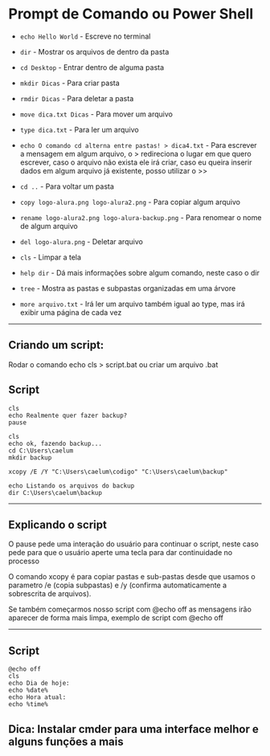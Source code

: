 # Prompt de Comando ou Power Shell

- `echo Hello World` - Escreve no terminal

- `dir` - Mostrar os arquivos de dentro da pasta

- `cd Desktop` - Entrar dentro de alguma pasta

- `mkdir Dicas` - Para criar pasta

- `rmdir Dicas` - Para deletar a pasta

- `move dica.txt Dicas` - Para mover um arquivo

- `type dica.txt` - Para ler um arquivo

- `echo O comando cd alterna entre pastas! > dica4.txt` - Para escrever a mensagem em algum arquivo, o > redireciona o lugar em que quero escrever, caso o arquivo não exista ele irá criar, caso eu queira inserir dados em algum arquivo já existente, posso utilizar o >>

- `cd ..` - Para voltar um pasta

- `copy logo-alura.png logo-alura2.png` - Para copiar algum arquivo

- `rename logo-alura2.png logo-alura-backup.png` - Para renomear o nome de algum arquivo

- `del logo-alura.png` - Deletar arquivo

- `cls` - Limpar a tela

- `help dir` - Dá mais informações sobre algum comando, neste caso o dir

- `tree` - Mostra as pastas e subpastas organizadas em uma árvore

- `more arquivo.txt` - Irá ler um arquivo também igual ao type, mas irá exibir uma página de cada vez

------------------------------------------------------------------------------------
## Criando um script:

Rodar o comando echo cls > script.bat ou criar um arquivo .bat

## Script
```
cls
echo Realmente quer fazer backup?
pause

cls
echo ok, fazendo backup...
cd C:\Users\caelum
mkdir backup

xcopy /E /Y "C:\Users\caelum\codigo" "C:\Users\caelum\backup"  

echo Listando os arquivos do backup
dir C:\Users\caelum\backup
```
--------------------------------------------------------------
## Explicando o script

O pause pede uma interação do usuário para continuar o script, neste caso pede para que o usuário aperte uma tecla para dar continuidade no processo

O comando xcopy é para copiar pastas e sub-pastas desde que usamos o parametro /e (copia subpastas) e /y (confirma automaticamente a sobrescrita de arquivos).

Se também começarmos nosso script com @echo off as mensagens irão aparecer de forma mais limpa, exemplo de script com @echo off

--------------------------------------------------------------
## Script
```
@echo off
cls
echo Dia de hoje:
echo %date%
echo Hora atual:
echo %time%
```

## Dica: Instalar cmder para uma interface melhor e alguns funções a mais